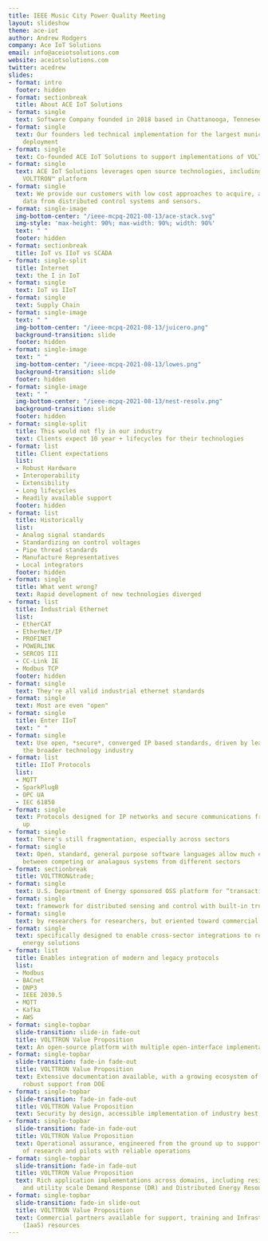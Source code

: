 ```yaml
---
title: IEEE Music City Power Quality Meeting
layout: slideshow
theme: ace-iot
author: Andrew Rodgers
company: Ace IoT Solutions
email: info@aceiotsolutions.com
website: aceiotsolutions.com
twitter: acedrew
slides:
- format: intro
  footer: hidden
- format: sectionbreak
  title: About ACE IoT Solutions
- format: single
  text: Software Company founded in 2018 based in Chattanooga, Tennesee
- format: single
  text: Our founders led technical implementation for the largest municipal VOLTTRON
    deployment
- format: single
  text: Co-founded ACE IoT Solutions to support implementations of VOLTTRON platforms
- format: single
  text: ACE IoT Solutions leverages open source technologies, including the Eclipse
    VOLTTRON™ platform
- format: single
  text: We provide our customers with low cost approaches to acquire, access and manage
    data from distributed control systems and sensors.
- format: single-image
  img-bottom-center: "/ieee-mcpq-2021-08-13/ace-stack.svg"
  img-style: 'max-height: 90%; max-width: 90%; width: 90%'
  text: " "
  footer: hidden
- format: sectionbreak
  title: IoT vs IIoT vs SCADA
- format: single-split
  title: Internet
  text: the I in IoT
- format: single
  text: IoT vs IIoT
- format: single
  text: Supply Chain
- format: single-image
  text: " "
  img-bottom-center: "/ieee-mcpq-2021-08-13/juicero.png"
  background-transition: slide
  footer: hidden
- format: single-image
  text: " "
  img-bottom-center: "/ieee-mcpq-2021-08-13/lowes.png"
  background-transition: slide
  footer: hidden
- format: single-image
  text: " "
  img-bottom-center: "/ieee-mcpq-2021-08-13/nest-resolv.png"
  background-transition: slide
  footer: hidden
- format: single-split
  title: This would not fly in our industry
  text: Clients expect 10 year + lifecycles for their technologies
- format: list
  title: Client expectations
  list:
  - Robust Hardware
  - Interoperability
  - Extensibility
  - Long lifecycles
  - Readily available support
  footer: hidden
- format: list
  title: Historically
  list:
  - Analog signal standards
  - Standardizing on control voltages
  - Pipe thread standards
  - Manufacture Representatives
  - Local integrators
  footer: hidden
- format: single
  title: What went wrong?
  text: Rapid development of new technologies diverged
- format: list
  title: Industrial Ethernet
  list:
  - EtherCAT
  - EtherNet/IP
  - PROFINET
  - POWERLINK
  - SERCOS III
  - CC-Link IE
  - Modbus TCP
  footer: hidden
- format: single
  text: They're all valid industrial ethernet standards
- format: single
  text: Most are even "open"
- format: single
  title: Enter IIoT
  text: " "
- format: single
  text: Use open, *secure*, converged IP based standards, driven by learnings from
    the broader technology industry
- format: list
  title: IIoT Protocols
  list:
  - MQTT
  - SparkPlugB
  - OPC UA
  - IEC 61850
- format: single
  text: Protocols designed for IP networks and secure communications from the ground
    up
- format: single
  text: There's still fragmentation, especially across sectors
- format: single
  text: Open, standard, general purpose software languages allow much easier integration
    between competing or analagous systems from different sectors
- format: sectionbreak
  title: VOLTTRON&trade;
- format: single
  text: U.S. Department of Energy sponsored OSS platform for “transactional energy”
- format: single
  text: framework for distributed sensing and control with built-in trust and security
- format: single
  text: by researchers for researchers, but oriented toward commercial adoption
- format: single
  text: specifically designed to enable cross-sector integrations to realize future
    energy solutions
- format: list
  title: Enables integration of modern and legacy protocols
  list:
  - Modbus
  - BACnet
  - DNP3
  - IEEE 2030.5
  - MQTT
  - Kafka
  - AWS
- format: single-topbar
  slide-transition: slide-in fade-out
  title: VOLTTRON Value Proposition
  text: An open-source platform with multiple open-interface implementations included
- format: single-topbar
  slide-transition: fade-in fade-out
  title: VOLTTRON Value Proposition
  text: Extensive documentation available, with a growing ecosystem of users, and
    robust support from DOE
- format: single-topbar
  slide-transition: fade-in fade-out
  title: VOLTTRON Value Proposition
  text: Security by design, accessible implementation of industry best practices
- format: single-topbar
  slide-transition: fade-in fade-out
  title: VOLTTRON Value Proposition
  text: Operational assurance, engineered from the ground up to support co-existence
    of research and pilots with reliable operations
- format: single-topbar
  slide-transition: fade-in fade-out
  title: VOLTTRON Value Proposition
  text: Rich application implementations across domains, including residential, campus
    and utility scale Demand Response (DR) and Distributed Energy Resources (DER)
- format: single-topbar
  slide-transition: fade-in slide-out
  title: VOLTTRON Value Proposition
  text: Commercial partners available for support, training and Infrastructure-as-a-Service
    (IaaS) resources
---
```


